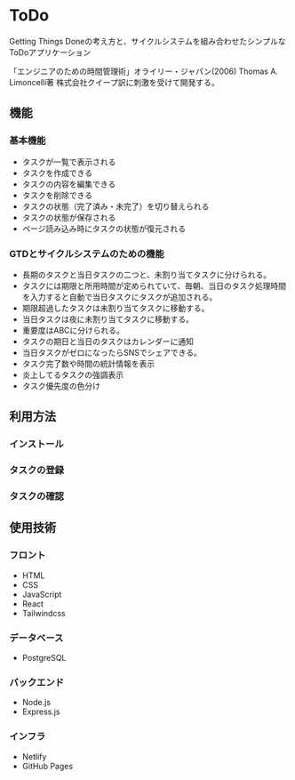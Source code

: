 # ToDo
Getting Things Doneの考え方と、サイクルシステムを組み合わせたシンプルなToDoアプリケーション

「エンジニアのための時間管理術」オライリー・ジャパン(2006) Thomas A. Limoncelli著 株式会社クイープ訳に刺激を受けて開発する。
## 機能
### 基本機能
- タスクが一覧で表示される
- タスクを作成できる
- タスクの内容を編集できる
- タスクを削除できる
- タスクの状態（完了済み・未完了）を切り替えられる
- タスクの状態が保存される
- ページ読み込み時にタスクの状態が復元される

### GTDとサイクルシステムのための機能
- 長期のタスクと当日タスクの二つと、未割り当てタスクに分けられる。
- タスクには期限と所用時間が定められていて、毎朝、当日のタスク処理時間を入力すると自動で当日タスクにタスクが追加される。
- 期限超過したタスクは未割り当てタスクに移動する。
- 当日タスクは夜に未割り当てタスクに移動する。
- 重要度はABCに分けられる。
- タスクの期日と当日のタスクはカレンダーに通知
- 当日タスクがゼロになったらSNSでシェアできる。
- タスク完了数や時間の統計情報を表示
- 炎上してるタスクの強調表示
- タスク優先度の色分け

## 利用方法
### インストール
### タスクの登録
### タスクの確認


## 使用技術
### フロント
- HTML
- CSS
- JavaScript
- React
- Tailwindcss
  
### データベース
- PostgreSQL
  
### バックエンド
- Node.js
- Express.js
  
### インフラ
- Netlify
- GitHub Pages



